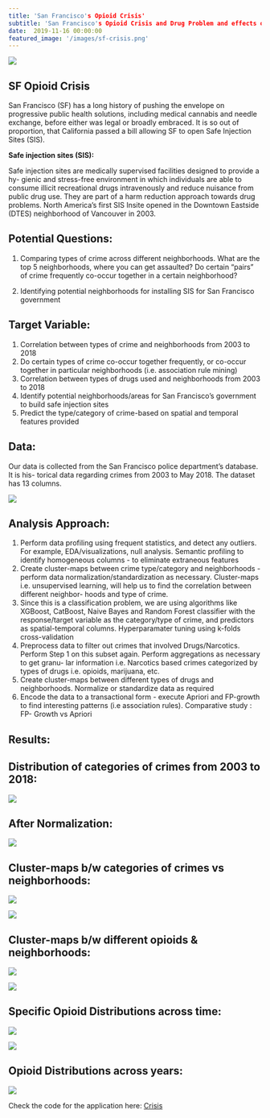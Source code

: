 ```yaml
---
title: 'San Francisco's Opioid Crisis'
subtitle: 'San Francisco's Opioid Crisis and Drug Problem and effects on Public Safety'
date:  2019-11-16 00:00:00
featured_image: '/images/sf-crisis.png'
---
```

![](/images/sf-crisis.png)

## SF Opioid Crisis

San Francisco (SF) has a long history of pushing the envelope on progressive public health solutions, including medical cannabis and needle exchange, before either was legal or broadly embraced. It is so out of proportion, that California passed a bill allowing SF to open Safe Injection Sites (SIS).


**Safe injection sites (SIS):**

Safe injection sites are medically supervised facilities designed to provide a hy- gienic and stress-free environment in which individuals are able to consume illicit recreational drugs intravenously and reduce nuisance from public drug use. They are part of a harm reduction approach towards drug problems. North America’s first SIS Insite opened in the Downtown Eastside (DTES) neighborhood of Vancouver in 2003.

## **Potential Questions:**

1. Comparing types of crime across different neighborhoods. What are the top 5 neighborhoods, where you can get assaulted? Do certain “pairs” of crime frequently co-occur together in a certain neighborhood?

2. Identifying potential neighborhoods for installing SIS for San Francisco government

## **Target Variable:**

1. Correlation between types of crime and neighborhoods from 2003 to 2018
2. Do certain types of crime co-occur together frequently, or co-occur together in particular neighborhoods (i.e. association rule mining)
3. Correlation between types of drugs used and neighborhoods from 2003 to 2018
4. Identify potential neighborhoods/areas for San Francisco’s government to build safe injection sites
5. Predict the type/category of crime-based on spatial and temporal features provided

## **Data:**

Our data is collected from the San Francisco police department’s database. It is his- torical data regarding crimes from 2003 to May 2018. The dataset has 13 columns.

![](/images/data.png)

## **Analysis Approach:**

1. Perform data profiling using frequent statistics, and detect any outliers. For example, EDA/visualizations, null analysis. Semantic profiling to identify homogeneous columns - to eliminate extraneous features
2. Create cluster-maps between crime type/category and neighborhoods - perform data normalization/standardization as necessary. Cluster-maps i.e. unsupervised learning, will help us to find the correlation between different neighbor- hoods and type of crime.
3. Since this is a classification problem, we are using algorithms like XGBoost, CatBoost, Naive Bayes and Random Forest classifier with the response/target variable as the category/type of crime, and predictors as spatial-temporal columns. Hyperparamater tuning using k-folds cross-validation
4. Preprocess data to filter out crimes that involved Drugs/Narcotics. Perform Step 1 on this subset again. Perform aggregations as necessary to get granu- lar information i.e. Narcotics based crimes categorized by types of drugs i.e. opioids, marijuana, etc.
5. Create cluster-maps between different types of drugs and neighborhoods. Normalize or standardize data as required
6. Encode the data to a transactional form - execute Apriori and FP-growth to find interesting patterns (i.e association rules). Comparative study : FP- Growth vs Apriori

## Results:

## **Distribution of categories of crimes from 2003 to 2018:**

![](/images/1.png)

## **After Normalization:**

![](/images/2.png)

## Cluster-maps b/w categories of crimes vs neighborhoods:

![](/images/3.png)

![](/images/4.png)

## Cluster-maps b/w different opioids & neighborhoods:

![](/images/5.png)

![](/images/6.png)

## Specific Opioid Distributions across time:

![](/images/7.png)

![](/images/8.png)

## Opioid Distributions across years:

![](/images/9.png)

Check the code for the application here: [Crisis](https://github.com/gandalf1819/SF-Opioid-Crisis)